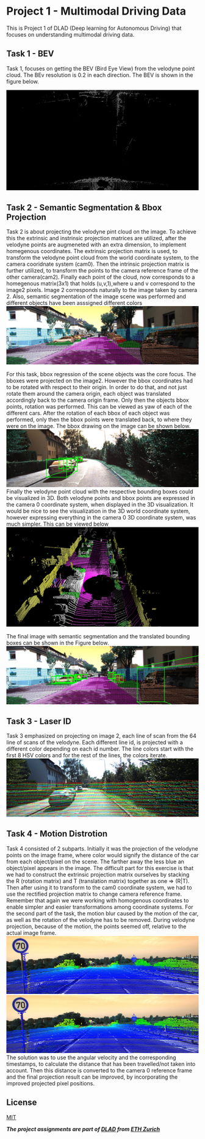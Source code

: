 # Project 1 - Multimodal Driving Data

This is Project 1 of DLAD (Deep learning for Autonomous Driving) that focuses on understanding multimodal driving data.

## Task 1 - BEV
Task 1, focuses on getting the BEV (Bird Eye View) from the velodyne point cloud. The BEv resolution is 0.2 in each direction. The BEV is shown in the figure below.

![BEV of Velodyne point cloud](/pics/task1bev.jpg)

## Task 2 - Semantic Segmentation & Bbox Projection
Task 2 is about projecting the velodyne pint cloud on the image. To achieve this the extrinsic and instrinsic projection matrices are utilized, after the velodyne points are augmeneted with an extra dimension, to implement homegenous coordinates. The extrinsic projection matrix is used, to transform the velodyne point cloud from the world coordinate system, to the camera cooridnate system (cam0). Then the intrinsic projection matrix is further utilized, to transform the points to the camera reference frame of the other camera(cam2). Finally each point of the cloud, now corresponds to a homegenous matrix(3x1) that holds (u,v,1),where u and v correspond to the image2 pixels. Image 2 corresponds naturally to the image taken by camera 2. Also, semantic segmentation of the image scene was performed and different objects have been asssigned different colors
![Velodyne point cloud projection to image 2 with semantic object segmentation](/pics/task2_1.jpg)

For this task, bbox regression of the scene objects was the core focus. The bboxes were projected on the image2. However the bbox coordinates had to be rotated with respect to their origin. In order to do that, and not just rotate them around the camera origin, each object was translated accordingly back to the camera origin frame. Only then the objects bbox points, rotation was performed. This can be viewed as yaw of each of the different cars. After the rotation of each bbox of each object was performed, only then the bbox points were translated back, to where they were on the image. The bbox drawing on the image can be shown below. ![Bounding Box drawing on image 2](/pics/task2_2.jpg) Finally the velodyne point cloud with the respective bounding boxes could be visualized in 3D. Both velodyne points and bbox points are expressed in the camera 0 coordinate system, when displayed in the 3D visualization. It would be nice to see the visualization in the 3D world coordinate system, however expressing everything in the camera 0 3D coordinate system, was much simpler. This can be viewed below ![3D visualization of point cloud and bbox](/pics/3dvis.jpg)

The final image with semantic segmentation and the translated bounding boxes can be shown in the Figure below. ![Semantic Segmentation with bbox on image](/pics/task2.jpg)

## Task 3 - Laser ID
Task 3 emphasized on projecting on image 2, each line of scan from the 64 line of scans of the velodyne. Each different line id, is projected with a different color depending on each id number. The line colors start with the first 8 HSV colors and for the rest of the lines, the colors iterate. ![Laser Line of Scans projected](/pics/task3.jpg)

## Task 4 - Motion Distrotion
Task 4 consisted of 2 subparts. Initially it was the projection of the velodyne points on the image frame, where color would signify the distance of the car from each object/pixel on the scene. The farther away the less blue an object/pixel appears in the image.
The difficult part for this exercise is that we had to construct the extrinsic projection matrix ourselves by stacking the R (rotation matrix) and T (translation matrix) together as one => (R|T). 
Then after using it to transform to the cam0 coordinate system, we had to use the rectified projection matrix to change camera reference frame. Remember that again we were working with homogenous coordinates to enable simpler and easier transformations among coordinate systems. For the second part of the task, the motion blur caused by the motion of the car, as well as the rotation of the velodyne has to be removed. 
During velodyne projection, because of the motion, the points seemed off, relative to the actual image frame. 
![Color distance](/pics/task4a.jpg) ![Removed motion distortion](/pics/task4b.jpg)
The solution was to use the angular velocity and the corresponding timestamps, to calculate the distance that has been travelled/not taken into account. Then this distance is converted to the camera 0 reference frame and the final projection result can be improved, by incorporating the improved projected pixel positions.


## License
[MIT](https://choosealicense.com/licenses/mit/)

***The project assignments are part of [DLAD](https://www.trace.ethz.ch/teaching/DLAD/index.html) from [ETH Zurich](https://ethz.ch/en.html)***

